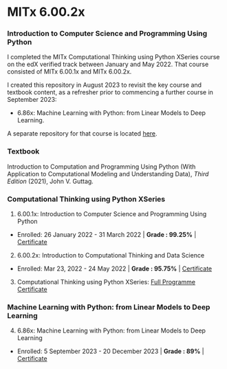 # MITx 6.00.2x

### Introduction to Computer Science and Programming Using Python

I completed the MITx Computational Thinking using Python XSeries course on the edX verified track between January and May 2022. That course consisted of MITx 6.00.1x and MITx 6.00.2x.

I created this repository in August 2023 to revisit the key course and textbook content, as a refresher prior to commencing a further course in September 2023:

- 6.86x: Machine Learning with Python: from Linear Models to Deep Learning.

A separate repository for that course is located [here](https://github.com/essteer/mit-686x).

### Textbook

Introduction to Computation and Programming Using Python (With Application to Computational Modeling and Understanding Data), _Third Edition_ (2021), John V. Guttag.

### Computational Thinking using Python XSeries

1. 6.00.1x: Introduction to Computer Science and Programming Using Python

- Enrolled: 26 January 2022 - 31 March 2022 | **Grade : 99.25%** | [Certificate](https://courses.edx.org/certificates/b6a8c27d659645b698c39ee258859c6f?_gl=1*1sfr5jg*_ga*MTc2ODAzMjczOS4xNjkyNTEzODMz*_ga_D3KS4KMDT0*MTY5MzE5MDg0NS41MC4xLjE2OTMxOTA4NzAuMzUuMC4w)

2. 6.00.2x: Introduction to Computational Thinking and Data Science

- Enrolled: Mar 23, 2022 - 24 May 2022 | **Grade : 95.75%** | [Certificate](https://courses.edx.org/certificates/36e192924e324a7a87f40b52c186e945?_gl=1*15yotk7*_ga*MTc2ODAzMjczOS4xNjkyNTEzODMz*_ga_D3KS4KMDT0*MTY5MzE5MDg0NS41MC4xLjE2OTMxOTEzMjQuNjAuMC4w)

3. Computational Thinking using Python XSeries: [Full Programme Certificate](https://credentials.edx.org/credentials/3c225e647ce84efe9b3a79122a075367/)

### Machine Learning with Python: from Linear Models to Deep Learning

4. 6.86x: Machine Learning with Python: from Linear Models to Deep Learning

- Enrolled: 5 September 2023 - 20 December 2023 | **Grade : 89%** | [Certificate](https://courses.edx.org/certificates/79e97a2c2fc54702b029666e2e091ee1)
